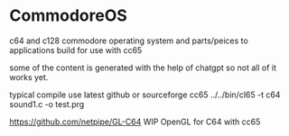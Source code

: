 # CommodoreOS
c64 and c128 commodore operating system and parts/peices to applications
build for use with cc65

some of the content is generated with the help of chatgpt so not all of it works yet.

typical compile use latest github or sourceforge cc65
../../bin/cl65 -t c64 sound1.c -o test.prg 

https://github.com/netpipe/GL-C64 WIP OpenGL for C64 with cc65
